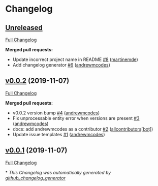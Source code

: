 # Changelog

## [Unreleased](https://github.com/andrewmcodes/standardrb-action/tree/HEAD)

[Full Changelog](https://github.com/andrewmcodes/standardrb-action/compare/v0.0.2...HEAD)

**Merged pull requests:**

- Update incorrect project name in README [\#8](https://github.com/andrewmcodes/standardrb-action/pull/8) ([martinemde](https://github.com/martinemde))
- Add changelog generator [\#6](https://github.com/andrewmcodes/standardrb-action/pull/6) ([andrewmcodes](https://github.com/andrewmcodes))

## [v0.0.2](https://github.com/andrewmcodes/standardrb-action/tree/v0.0.2) (2019-11-07)

[Full Changelog](https://github.com/andrewmcodes/standardrb-action/compare/v0.0.1...v0.0.2)

**Merged pull requests:**

- v0.0.2 version bump [\#4](https://github.com/andrewmcodes/standardrb-action/pull/4) ([andrewmcodes](https://github.com/andrewmcodes))
- Fix unprocessable entity error when versions are present [\#3](https://github.com/andrewmcodes/standardrb-action/pull/3) ([andrewmcodes](https://github.com/andrewmcodes))
- docs: add andrewmcodes as a contributor [\#2](https://github.com/andrewmcodes/standardrb-action/pull/2) ([allcontributors[bot]](https://github.com/apps/allcontributors))
- Update issue templates [\#1](https://github.com/andrewmcodes/standardrb-action/pull/1) ([andrewmcodes](https://github.com/andrewmcodes))

## [v0.0.1](https://github.com/andrewmcodes/standardrb-action/tree/v0.0.1) (2019-11-07)

[Full Changelog](https://github.com/andrewmcodes/standardrb-action/compare/1c89e16f1ed4ca0d42fbc84b93f925f6a8d83da9...v0.0.1)



\* *This Changelog was automatically generated by [github_changelog_generator](https://github.com/github-changelog-generator/github-changelog-generator)*
